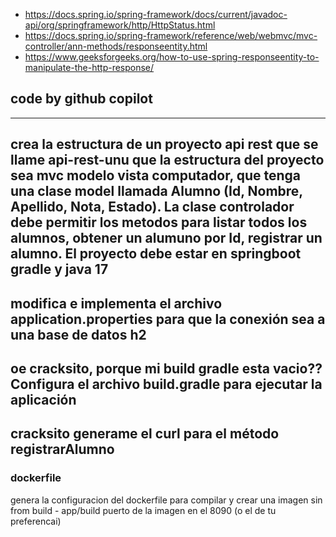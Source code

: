 - https://docs.spring.io/spring-framework/docs/current/javadoc-api/org/springframework/http/HttpStatus.html
- https://docs.spring.io/spring-framework/reference/web/webmvc/mvc-controller/ann-methods/responseentity.html
- https://www.geeksforgeeks.org/how-to-use-spring-responseentity-to-manipulate-the-http-response/

## code by github copilot

---
crea la estructura de un proyecto api rest que se llame api-rest-unu que la estructura del proyecto sea mvc modelo vista computador, que tenga una clase model llamada Alumno (Id, Nombre, Apellido, Nota, Estado). La clase controlador debe permitir los metodos para listar todos los alumnos, obtener un alumuno por Id, registrar un alumno. El proyecto debe estar en springboot gradle y java 17
---
modifica e implementa el archivo application.properties para que la conexión sea a una base de datos h2
---
oe cracksito, porque mi build gradle esta vacio?? Configura el archivo build.gradle para ejecutar la aplicación
---
cracksito generame el curl para el método registrarAlumno
---

### dockerfile 

genera la configuracion del dockerfile para compilar y crear una imagen
sin from build - app/build
puerto de la imagen en el 8090 (o el de tu preferencai)
